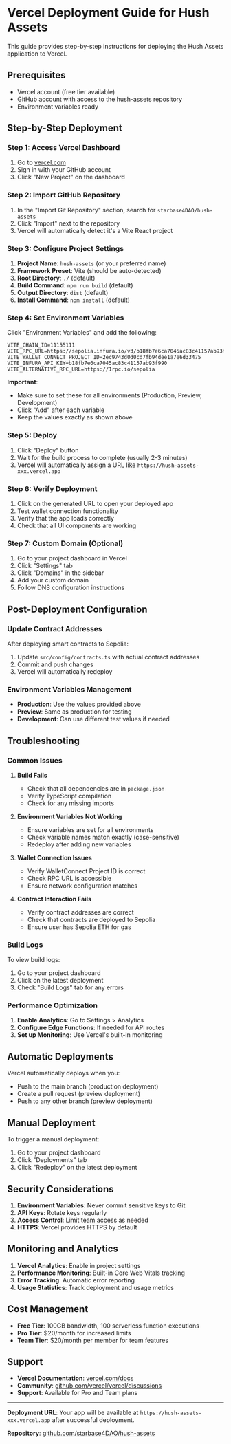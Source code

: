 # Vercel Deployment Guide for Hush Assets

This guide provides step-by-step instructions for deploying the Hush Assets application to Vercel.

## Prerequisites

- Vercel account (free tier available)
- GitHub account with access to the hush-assets repository
- Environment variables ready

## Step-by-Step Deployment

### Step 1: Access Vercel Dashboard

1. Go to [vercel.com](https://vercel.com)
2. Sign in with your GitHub account
3. Click "New Project" on the dashboard

### Step 2: Import GitHub Repository

1. In the "Import Git Repository" section, search for `starbase4DAO/hush-assets`
2. Click "Import" next to the repository
3. Vercel will automatically detect it's a Vite React project

### Step 3: Configure Project Settings

1. **Project Name**: `hush-assets` (or your preferred name)
2. **Framework Preset**: Vite (should be auto-detected)
3. **Root Directory**: `./` (default)
4. **Build Command**: `npm run build` (default)
5. **Output Directory**: `dist` (default)
6. **Install Command**: `npm install` (default)

### Step 4: Set Environment Variables

Click "Environment Variables" and add the following:

```
VITE_CHAIN_ID=11155111
VITE_RPC_URL=https://sepolia.infura.io/v3/b18fb7e6ca7045ac83c41157ab93f990
VITE_WALLET_CONNECT_PROJECT_ID=2ec9743d0d0cd7fb94dee1a7e6d33475
VITE_INFURA_API_KEY=b18fb7e6ca7045ac83c41157ab93f990
VITE_ALTERNATIVE_RPC_URL=https://1rpc.io/sepolia
```

**Important**: 
- Make sure to set these for all environments (Production, Preview, Development)
- Click "Add" after each variable
- Keep the values exactly as shown above

### Step 5: Deploy

1. Click "Deploy" button
2. Wait for the build process to complete (usually 2-3 minutes)
3. Vercel will automatically assign a URL like `https://hush-assets-xxx.vercel.app`

### Step 6: Verify Deployment

1. Click on the generated URL to open your deployed app
2. Test wallet connection functionality
3. Verify that the app loads correctly
4. Check that all UI components are working

### Step 7: Custom Domain (Optional)

1. Go to your project dashboard in Vercel
2. Click "Settings" tab
3. Click "Domains" in the sidebar
4. Add your custom domain
5. Follow DNS configuration instructions

## Post-Deployment Configuration

### Update Contract Addresses

After deploying smart contracts to Sepolia:

1. Update `src/config/contracts.ts` with actual contract addresses
2. Commit and push changes
3. Vercel will automatically redeploy

### Environment Variables Management

- **Production**: Use the values provided above
- **Preview**: Same as production for testing
- **Development**: Can use different test values if needed

## Troubleshooting

### Common Issues

1. **Build Fails**
   - Check that all dependencies are in `package.json`
   - Verify TypeScript compilation
   - Check for any missing imports

2. **Environment Variables Not Working**
   - Ensure variables are set for all environments
   - Check variable names match exactly (case-sensitive)
   - Redeploy after adding new variables

3. **Wallet Connection Issues**
   - Verify WalletConnect Project ID is correct
   - Check RPC URL is accessible
   - Ensure network configuration matches

4. **Contract Interaction Fails**
   - Verify contract addresses are correct
   - Check that contracts are deployed to Sepolia
   - Ensure user has Sepolia ETH for gas

### Build Logs

To view build logs:
1. Go to your project dashboard
2. Click on the latest deployment
3. Check "Build Logs" tab for any errors

### Performance Optimization

1. **Enable Analytics**: Go to Settings > Analytics
2. **Configure Edge Functions**: If needed for API routes
3. **Set up Monitoring**: Use Vercel's built-in monitoring

## Automatic Deployments

Vercel automatically deploys when you:
- Push to the main branch (production deployment)
- Create a pull request (preview deployment)
- Push to any other branch (preview deployment)

## Manual Deployment

To trigger a manual deployment:
1. Go to your project dashboard
2. Click "Deployments" tab
3. Click "Redeploy" on the latest deployment

## Security Considerations

1. **Environment Variables**: Never commit sensitive keys to Git
2. **API Keys**: Rotate keys regularly
3. **Access Control**: Limit team access as needed
4. **HTTPS**: Vercel provides HTTPS by default

## Monitoring and Analytics

1. **Vercel Analytics**: Enable in project settings
2. **Performance Monitoring**: Built-in Core Web Vitals tracking
3. **Error Tracking**: Automatic error reporting
4. **Usage Statistics**: Track deployment and usage metrics

## Cost Management

- **Free Tier**: 100GB bandwidth, 100 serverless function executions
- **Pro Tier**: $20/month for increased limits
- **Team Tier**: $20/month per member for team features

## Support

- **Vercel Documentation**: [vercel.com/docs](https://vercel.com/docs)
- **Community**: [github.com/vercel/vercel/discussions](https://github.com/vercel/vercel/discussions)
- **Support**: Available for Pro and Team plans

---

**Deployment URL**: Your app will be available at `https://hush-assets-xxx.vercel.app` after successful deployment.

**Repository**: [github.com/starbase4DAO/hush-assets](https://github.com/starbase4DAO/hush-assets)

